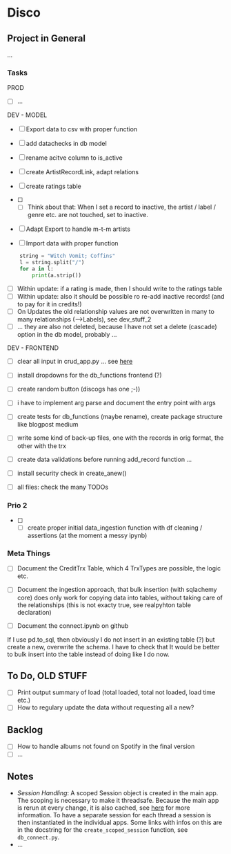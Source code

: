 # Disco

## Project in General

...

### Tasks

PROD

- [ ] ...

DEV - MODEL

- [ ] Export data to csv with proper function

- [ ] add datachecks in db model
- [ ] rename acitve column to is_active
- [ ] create ArtistRecordLink, adapt relations
- [ ] create ratings table
- [ ] - [ ] Think about that: When I set a record to inactive, the artist / label / genre etc. are not touched, set to inactive.

- [ ] Adapt Export to handle m-t-m artists
- [ ] Import data with proper function

``` python
    string = "Witch Vomit; Coffins"
    l = string.split("/")
    for a in l:
        print(a.strip())
```

- [ ] Within update: if a rating is made, then I should write to the ratings table
- [ ] Within update:  also it should be possible ro re-add inactive records! (and to pay for it in credits!)
- [ ] On Updates the old relationship values are not overwritten in many to many relationships (-->Labels), see dev_stuff_2
- [ ] ... they are also not deleted, because I have not set a delete (cascade) option in the db model, probably ...

DEV - FRONTEND

- [ ] clear all input in crud_app.py ... see [here](https://discuss.streamlit.io/t/reset-multiselect-to-default-values-using-a-checkbox/1941)
- [ ] install dropdowns for the db_functions frontend (?)
- [ ] create random button (discogs has one ;-))

- [ ] i have to implement arg parse and document the entry point with args
- [ ] create tests for db_functions (maybe rename), create package structure like blogpost medium
- [ ] write some kind of back-up files, one with the records in orig format, the other with the trx

- [ ] create data validations before running add_record function ...
- [ ] install security check in create_anew()
- [ ] all files: check the many TODOs

### Prio 2

- [ ] - [ ] create proper initial data_ingestion function with df cleaning / assertions (at the moment a messy ipynb)

### Meta Things

- [ ] Document the CreditTrx Table, which 4 TrxTypes are possible, the logic etc.
- [ ] Document the ingestion approach, that bulk insertion (with sqlachemy core) does only work for copying data into tables, without taking care of the relationships (this is not exacty true, see realpyhton table declaration)
- [ ] Document the connect.ipynb on github


If I use pd.to_sql, then obviously I do not insert in an existing table (?) but create a new, overwrite the schema. I have to check that
It would be better to bulk insert into the table instead of doing like I do now.

## To Do, OLD STUFF

- [ ] Print output summary of load (total loaded, total not loaded, load time etc.)
- [ ] How to regulary update the data without requesting all a new?

## Backlog

- [ ] How to handle albums not found on Spotify in the final version
- [ ] ...

## Notes

- _Session Handling_: A scoped Session object is created in the main app. The scoping is necessary to make it threadsafe. Because the main app is rerun at every change, it is also cached, see [here](https://docs.streamlit.io/en/latest/caching.html#example-1-pass-a-database-connection-around) for more information. To have a separate session for each thread a session is then instantiated in the individual apps. Some links with infos on this are in the docstring for the `create_scoped_session` function, see `db_connect.py`.
- ...
  